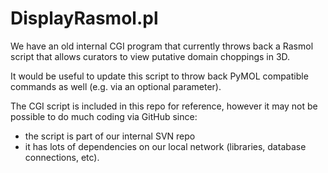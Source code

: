 # DisplayRasmol.pl

We have an old internal CGI program that currently throws back a Rasmol script
that allows curators to view putative domain choppings in 3D.

It would be useful to update this script to throw back PyMOL compatible
commands as well (e.g. via an optional parameter).

The CGI script is included in this repo for reference, however it may not be 
possible to do much coding via GitHub since:

 * the script is part of our internal SVN repo
 * it has lots of dependencies on our local network (libraries, database connections, etc).


 

